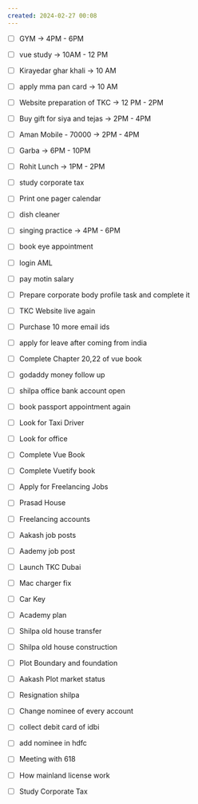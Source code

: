 ```yaml
---
created: 2024-02-27 00:08
---
```


- [ ] GYM -> 4PM - 6PM 
- [ ] vue study -> 10AM - 12 PM
- [ ] Kirayedar ghar khali -> 10 AM 
- [ ] apply mma pan card -> 10 AM
- [ ] Website preparation of TKC -> 12 PM - 2PM
- [ ] Buy gift for siya and tejas -> 2PM - 4PM
- [ ] Aman Mobile - 70000 -> 2PM - 4PM
- [ ] Garba -> 6PM - 10PM
- [ ] Rohit Lunch -> 1PM - 2PM

- [ ] study corporate tax
- [ ] Print one pager calendar
- [ ] dish cleaner
- [ ] singing practice -> 4PM - 6PM
- [ ] book eye appointment
- [ ] login AML
- [ ] pay motin salary





- [ ] Prepare corporate body profile task and complete it
- [ ] TKC Website live again
- [ ] Purchase 10 more email ids
- [ ] apply for leave after coming from india
- [ ] Complete Chapter 20,22 of vue book
- [ ] godaddy money follow up
- [ ] shilpa office bank account open
- [ ] book passport appointment again
- [ ] Look for Taxi Driver
- [ ] Look for office
- [ ] Complete Vue Book 
- [ ] Complete Vuetify book
- [ ] Apply for Freelancing Jobs
- [ ] Prasad House 
- [ ] Freelancing accounts
- [ ] Aakash job posts
- [ ] Aademy job post
- [ ] Launch TKC Dubai
- [ ] Mac charger fix
- [ ] Car Key 
- [ ] Academy plan 
- [ ] Shilpa old house transfer
- [ ] Shilpa old house construction
- [ ] Plot Boundary and foundation 
- [ ] Aakash Plot market status
- [ ] Resignation shilpa
- [ ] Change nominee of every account
- [ ] collect debit card of idbi
- [ ] add nominee in hdfc 
- [ ] Meeting with 618
- [ ] How mainland license work
- [ ] Study Corporate Tax